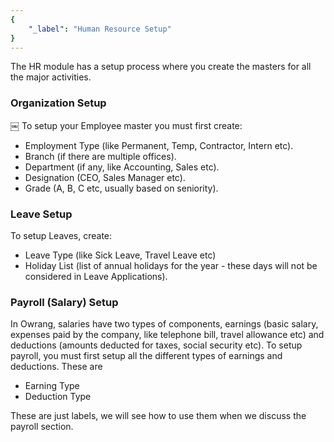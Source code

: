 ```yaml
---
{
	"_label": "Human Resource Setup"
}
---
```

The HR module has a setup process where you create the masters for all the major activities.

### Organization Setup
￼
To setup your Employee master you must first create:

- Employment Type (like Permanent, Temp, Contractor, Intern etc).
- Branch (if there are multiple offices).
- Department (if any, like Accounting, Sales etc).
- Designation (CEO, Sales Manager etc).
- Grade (A, B, C etc, usually based on seniority).

### Leave Setup

To setup Leaves, create:

- Leave Type (like Sick Leave, Travel Leave etc)
- Holiday List (list of annual holidays for the year - these days will not be considered in Leave Applications).

### Payroll (Salary) Setup

In Owrang, salaries have two types of components, earnings (basic salary, expenses paid by the company, like telephone bill, travel allowance etc) and deductions (amounts deducted for taxes, social security etc). To setup payroll, you must first setup all the different types of earnings and deductions. These are

- Earning Type
- Deduction Type

These are just labels, we will see how to use them when we discuss the payroll section.
